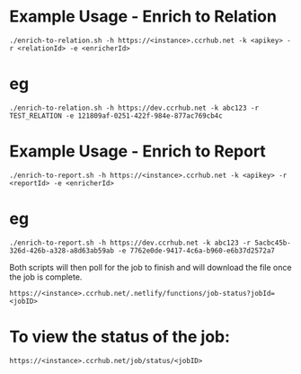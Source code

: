 # Example Usage - Enrich to Relation

`./enrich-to-relation.sh -h https://<instance>.ccrhub.net -k <apikey> -r <relationId> -e <enricherId>`

# eg

`./enrich-to-relation.sh -h https://dev.ccrhub.net -k abc123 -r TEST_RELATION -e 121809af-0251-422f-984e-877ac769cb4c`

# Example Usage - Enrich to Report

`./enrich-to-report.sh -h https://<instance>.ccrhub.net -k <apikey> -r <reportId> -e <enricherId>`

# eg

`./enrich-to-report.sh -h https://dev.ccrhub.net -k abc123 -r 5acbc45b-326d-426b-a328-a8d63ab59ab -e 7762e0de-9417-4c6a-b960-e6b37d2572a7`

Both scripts will then poll for the job to finish and will download the file once the job is complete.

`https://<instance>.ccrhub.net/.netlify/functions/job-status?jobId=<jobID>`

# To view the status of the job:

`https://<instance>.ccrhub.net/job/status/<jobID>`
